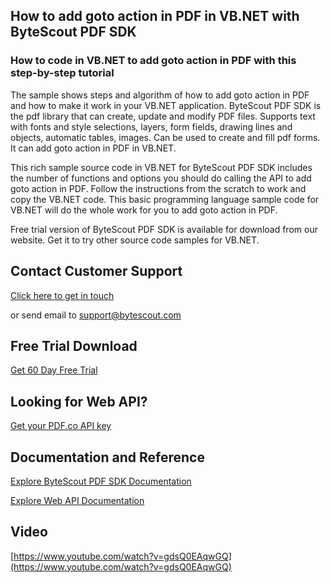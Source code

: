 ## How to add goto action in PDF in VB.NET with ByteScout PDF SDK

### How to code in VB.NET to add goto action in PDF with this step-by-step tutorial

The sample shows steps and algorithm of how to add goto action in PDF and how to make it work in your VB.NET application. ByteScout PDF SDK is the pdf library that can create, update and modify PDF files. Supports text with fonts and style selections, layers, form fields, drawing lines and objects, automatic tables, images. Can be used to create and fill pdf forms. It can add goto action in PDF in VB.NET.

This rich sample source code in VB.NET for ByteScout PDF SDK includes the number of functions and options you should do calling the API to add goto action in PDF. Follow the instructions from the scratch to work and copy the VB.NET code. This basic programming language sample code for VB.NET will do the whole work for you to add goto action in PDF.

Free trial version of ByteScout PDF SDK is available for download from our website. Get it to try other source code samples for VB.NET.

## Contact Customer Support

[Click here to get in touch](https://bytescout.zendesk.com/hc/en-us/requests/new?subject=ByteScout%20PDF%20SDK%20Question)

or send email to [support@bytescout.com](mailto:support@bytescout.com?subject=ByteScout%20PDF%20SDK%20Question) 

## Free Trial Download

[Get 60 Day Free Trial](https://bytescout.com/download/web-installer?utm_source=github-readme)

## Looking for Web API? 

[Get your PDF.co API key](https://pdf.co/documentation/api?utm_source=github-readme)

## Documentation and Reference

[Explore ByteScout PDF SDK Documentation](https://bytescout.com/documentation/index.html?utm_source=github-readme)

[Explore Web API Documentation](https://pdf.co/documentation/api?utm_source=github-readme)

## Video

[https://www.youtube.com/watch?v=gdsQ0EAqwGQ](https://www.youtube.com/watch?v=gdsQ0EAqwGQ)